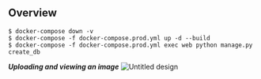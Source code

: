 ## Overview
```
$ docker-compose down -v
$ docker-compose -f docker-compose.prod.yml up -d --build
$ docker-compose -f docker-compose.prod.yml exec web python manage.py create_db
```


***Uploading and viewing an image***
![Untitled design](https://github.com/JTan242/flask-on-docker/assets/132401824/200bae48-35d7-4417-b00a-e80669ef1572)
